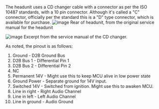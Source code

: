 The headunit uses a CD changer cable with a connector as per the ISO 10487 standards, with a 10 pin connector. Although it's called a "C" connector, officially per the standard this is a "D" type connector, which is available for purchase. 
![image](https://github.com/user-attachments/assets/83dc67b8-32bc-4f44-a404-e6bba0df6b6e)
Rear of headunit, from the original service manual for the headunit

![image](https://github.com/user-attachments/assets/64ba6a51-76e4-4787-9cee-458197331b1c)
Excerpt from the service manual of the CD changer. 

As noted, the pinout is as follows:
1. Ground - D2B Ground Bus
3. D2B Bus 1 - Differential Pin 1
5. D2B Bus 2 - Differential Pin 2
6. NC
7. Permanent 14V - Might use this to keep MCU alive in low power state
8. Ground Power - Separate ground for 14V input.
9. Switched 14V - Switched from ignition. Might use this to awaken MCU.
10. Line in right - Right Audio Channel
11. Line in left - Left Audio Channel
12. Line in ground - Audio Ground
